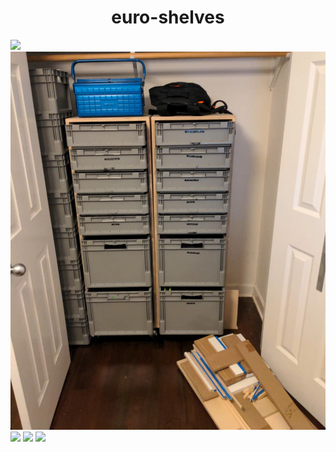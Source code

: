 <!-- 2024-03-26 -->

<h1 align="center">
  euro-shelves
  <br>
  <sup><sub><sup><sup></sub>
</h1>

![](/plans/euro-shelves/images/gallery0.png)
![](/plans/euro-shelves/images/gallery1.png)
![](/plans/euro-shelves/images/gallery2.png)
![](/plans/euro-shelves/images/gallery3.png)
![](/plans/euro-shelves/images/gallery4.png)
